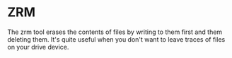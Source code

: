 # ZRM

The zrm tool erases the contents of files by writing to them first and them
deleting them. It's quite useful when you don't want to leave traces of files
on your drive device.
